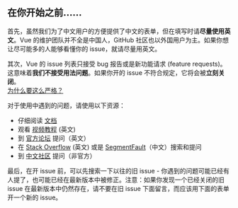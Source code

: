 ## 在你开始之前……

首先，虽然我们为了中文用户的方便提供了中文的表单，但在填写时请**尽量使用英文**。Vue 的维护团队并不全是中国人，GitHub 社区也以外国用户为主。如果你想让尽可能多的人能够看懂你的 issue，就请尽量用英文。

其次，Vue 的 issue 列表只接受 bug 报告或是新功能请求 (feature requests)。这意味着**我们不接受用法问题**。如果你开的 issue 不符合规定，它将会被**立刻关闭**。<br>[为什么要这么严格？](#why-strict)

对于使用中遇到的问题，请使用以下资源：

- 仔细阅读 [文档](https://cn.vuejs.org/v2/guide/)
- 观看 [视频教程](https://laracasts.com/series/learn-vue-2-step-by-step) (英文)
- 到 [官方论坛](https://forum.vuejs.org/) 提问（英文）
- 在 [Stack Overflow](https://stackoverflow.com/questions/ask?tags=vue.js) (英文) 或是 [SegmentFault](https://segmentfault.com/t/vue.js)（中文）搜索和提问
- 到 [中文社区](http://www.vue-js.com/) 提问（非官方）

最后，在开 issue 前，可以先搜索一下以往的旧 issue - 你遇到的问题可能已经有人提了，也可能已经在最新版本中被修正。注意：如果你发现一个已经关闭的旧 issue 在最新版本中仍然存在，请不要在旧 issue 下面留言，而应该用下面的表单开一个新的 issue。
